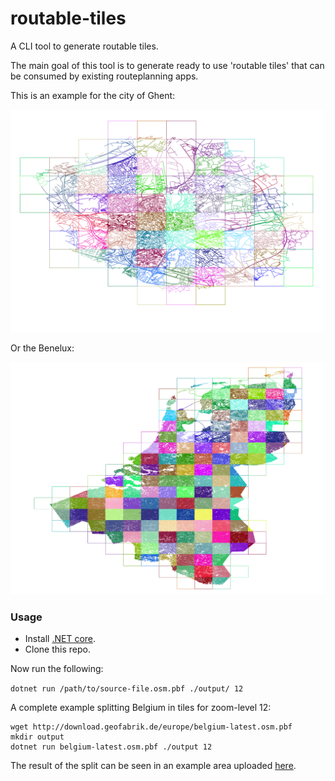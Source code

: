 # routable-tiles

A CLI tool to generate routable tiles.

The main goal of this tool is to generate ready to use 'routable tiles' that can be consumed by existing routeplanning apps.

This is an example for the city of Ghent:

![Image of tiles for ghent](gent.png)

Or the Benelux:

![Image of tiles for ghent](benelux.png)

### Usage

- Install [.NET core](https://www.microsoft.com/net/download/core).
- Clone this repo.

Now run the following:

```dotnet run /path/to/source-file.osm.pbf ./output/ 12```

A complete example splitting Belgium in tiles for zoom-level 12:

```
wget http://download.geofabrik.de/europe/belgium-latest.osm.pbf
mkdir output
dotnet run belgium-latest.osm.pbf ./output 12
```

The result of the split can be seen in an example area uploaded [here]().

